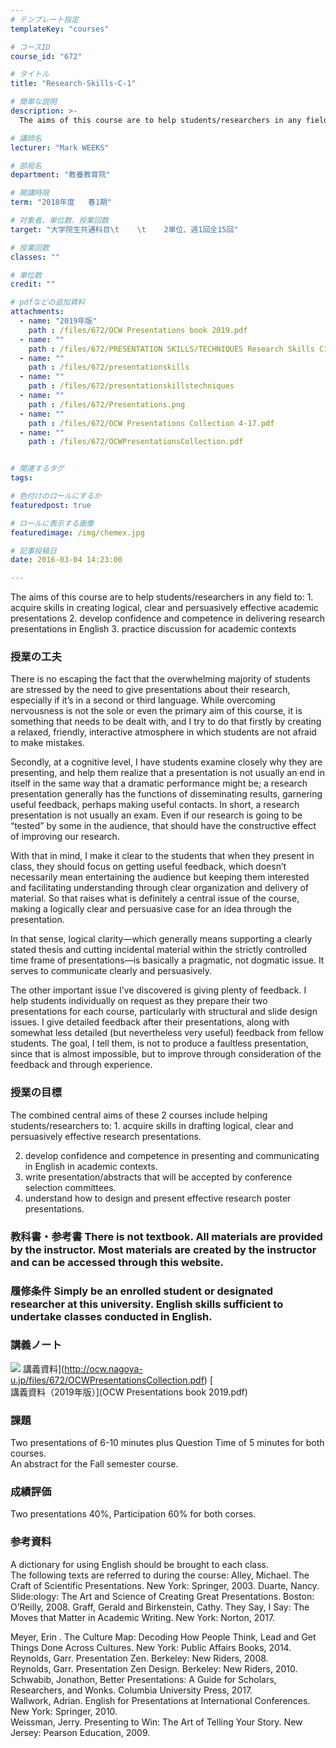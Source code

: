 ```yaml
---
# テンプレート指定
templateKey: "courses"

# コースID
course_id: "672"

# タイトル
title: "Research-Skills-C-1"

# 簡単な説明
description: >-
  The aims of this course are to help students/researchers in any field to: 1. acquire skills in creat...

# 講師名
lecturer: "Mark WEEKS"

# 部局名
department: "教養教育院"

# 開講時限
term: "2018年度	春1期"

# 対象者、単位数、授業回数
target: "大学院生共通科目\t    \t    2単位、週1回全15回"

# 授業回数
classes: ""

# 単位数
credit: ""

# pdfなどの追加資料
attachments: 
  - name: "2019年版" 
    path : /files/672/OCW Presentations book 2019.pdf
  - name: "" 
    path : /files/672/PRESENTATION SKILLS/TECHNIQUES Research Skills C1 & C2 Combined Course Materials
  - name: "" 
    path : /files/672/presentationskills
  - name: "" 
    path : /files/672/presentationskillstechniques
  - name: "" 
    path : /files/672/Presentations.png
  - name: "" 
    path : /files/672/OCW Presentations Collection 4-17.pdf
  - name: "" 
    path : /files/672/OCWPresentationsCollection.pdf


# 関連するタグ
tags:

# 色付けのロールにするか
featuredpost: true

# ロールに表示する画像
featuredimage: /img/chemex.jpg

# 記事投稿日
date: 2016-03-04 14:23:00

---
```

The aims of this course are to help students/researchers in any field to: 1. acquire skills in creating logical, clear and persuasively effective academic presentations 2. develop confidence and competence in delivering research presentations in English 3. practice discussion for academic contexts
  
### 授業の工夫  


There is no escaping the fact that the overwhelming majority of students are stressed by the need to give presentations about their research, especially if it’s in a second or third language. While overcoming nervousness is not the sole or even the primary aim of this course, it is something that needs to be dealt with, and I try to do that firstly by creating a relaxed, friendly, interactive atmosphere in which students are not afraid to make mistakes.

Secondly, at a cognitive level, I have students examine closely why they are presenting, and help them realize that a presentation is not usually an end in itself in the same way that a dramatic performance might be; a research presentation generally has the functions of disseminating results, garnering useful feedback, perhaps making useful contacts. In short, a research presentation is not usually an exam. Even if our research is going to be “tested” by some in the audience, that should have the constructive effect of improving our research. 

With that in mind, I make it clear to the students that when they present in class, they should focus on getting useful feedback, which doesn’t necessarily mean entertaining the audience but keeping them interested and facilitating understanding through clear organization and delivery of material. So that raises what is definitely a central issue of the course, making a logically clear and persuasive case for an idea through the presentation.

In that sense, logical clarity—which generally means supporting a clearly stated thesis and cutting incidental material within the strictly controlled time frame of presentations—is basically a pragmatic, not dogmatic issue. It serves to communicate clearly and persuasively.

The other important issue I’ve discovered is giving plenty of feedback. I help students individually on request as they prepare their two presentations for each course, particularly with structural and slide design issues. I give detailed feedback after their presentations, along with somewhat less detailed (but nevertheless very useful) feedback from fellow students. The goal, I tell them, is not to produce a faultless presentation, since that is almost impossible, but to improve through consideration of the feedback and through experience.

  
### 授業の目標  


The combined central aims of these 2 courses include helping students/researchers to: 1. acquire skills in drafting logical, clear and persuasively effective research presentations.

  
2. develop confidence and competence in presenting and communicating in English in academic contexts.  
3. write presentation/abstracts that will be accepted by conference selection committees.  
4. understand how to design and present effective research poster presentations.  


### 教科書・参考書 There is not textbook. All materials are provided by the instructor. Most materials are created by the instructor and can be accessed through this website. 

### 履修条件  Simply be an enrolled student or designated researcher at this university. English skills sufficient to undertake classes conducted in English.

  
### 講義ノート  



![](/files/672/Presentations.png) 講義資料](http://ocw.nagoya-u.jp/files/672/OCWPresentationsCollection.pdf) [  
講義資料（2019年版）](OCW Presentations book 2019.pdf)
  
### 課題  
Two presentations of 6-10 minutes plus Question Time of 5 minutes for both courses.  
An abstract for the Fall semester course.
  
### 成績評価  
Two presentations 40%, Participation 60% for both corses.
  
### 参考資料  


A dictionary for using English should be brought to each class.  
The following texts are referred to during the course: Alley, Michael. The Craft of Scientific Presentations. New York: Springer, 2003. Duarte, Nancy. Slide:ology: The Art and Science of Creating Great Presentations. Boston: O’Reilly, 2008. Graff, Gerald and Birkenstein, Cathy. They Say, I Say: The Moves that Matter in Academic Writing. New York: Norton, 2017.

  
Meyer, Erin . The Culture Map: Decoding How People Think, Lead and Get Things Done Across Cultures. New York: Public Affairs Books, 2014.  
Reynolds, Garr. Presentation Zen. Berkeley: New Riders, 2008.  
Reynolds, Garr. Presentation Zen Design. Berkeley: New Riders, 2010.  
Schwabib, Jonathon, Better Presentations: A Guide for Scholars, Researchers, and Wonks. Columbia University Press, 2017.  
Wallwork, Adrian. English for Presentations at International Conferences. New York: Springer, 2010.  
Weissman, Jerry. Presenting to Win: The Art of Telling Your Story. New Jersey: Pearson Education, 2009.
